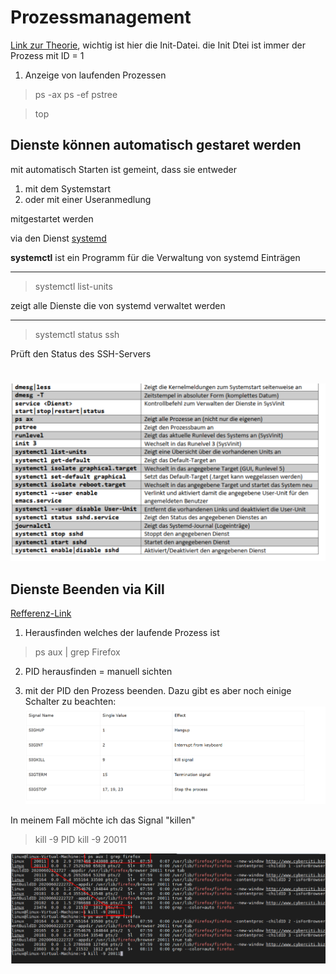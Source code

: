 <h1>Prozessmanagement</h1>

[Link zur Theorie](../T_Systemstart.md), wichtig ist hier die Init-Datei. die Init Dtei ist immer der Prozess mit ID = 1

1. Anzeige von laufenden Prozessen

>ps -ax
>ps -ef
>pstree

>top



## Dienste können automatisch gestaret werden

mit automatisch Starten ist gemeint, dass sie entweder

1. mit dem Systemstart
2. oder mit einer Useranmedlung

mitgestartet werden

via den Dienst [systemd](./../T_Systemstart.md)

**systemctl** ist ein Programm für die Verwaltung von systemd Einträgen

---

> systemctl list-units

zeigt alle Dienste die von systemd verwaltet werden

---

> systemctl status ssh
 
Prüft den Status des SSH-Servers

# 
![](imgs/2020-06-23-15-18-47.png)

## Dienste Beenden via Kill

[Refferenz-Link](https://www.linux.com/training-tutorials/how-kill-process-command-line/)

1. Herausfinden welches der laufende Prozess ist

>ps aux | grep Firefox

2. PID herausfinden = manuell sichten

3. mit der PID den Prozess beenden. Dazu gibt es aber noch einige Schalter zu beachten:
![](imgs/2020-06-24-08-18-15.png)

In meinem Fall möchte ich das Signal "killen"

> kill -9 PID
> kill -9 20011
   

![](imgs/2020-06-24-08-19-42.png)